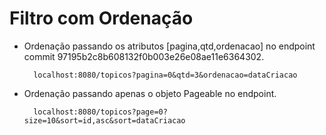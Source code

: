 # Filtro com Ordenação

- Ordenação passando os atributos [pagina,qtd,ordenacao] no endpoint commit 97195b2c8b608132f0b003e26e08ae11e6364302.

        localhost:8080/topicos?pagina=0&qtd=3&ordenacao=dataCriacao

- Ordenação passando apenas o objeto Pageable no endpoint.

        localhost:8080/topicos?page=0?size=10&sort=id,asc&sort=dataCriacao
